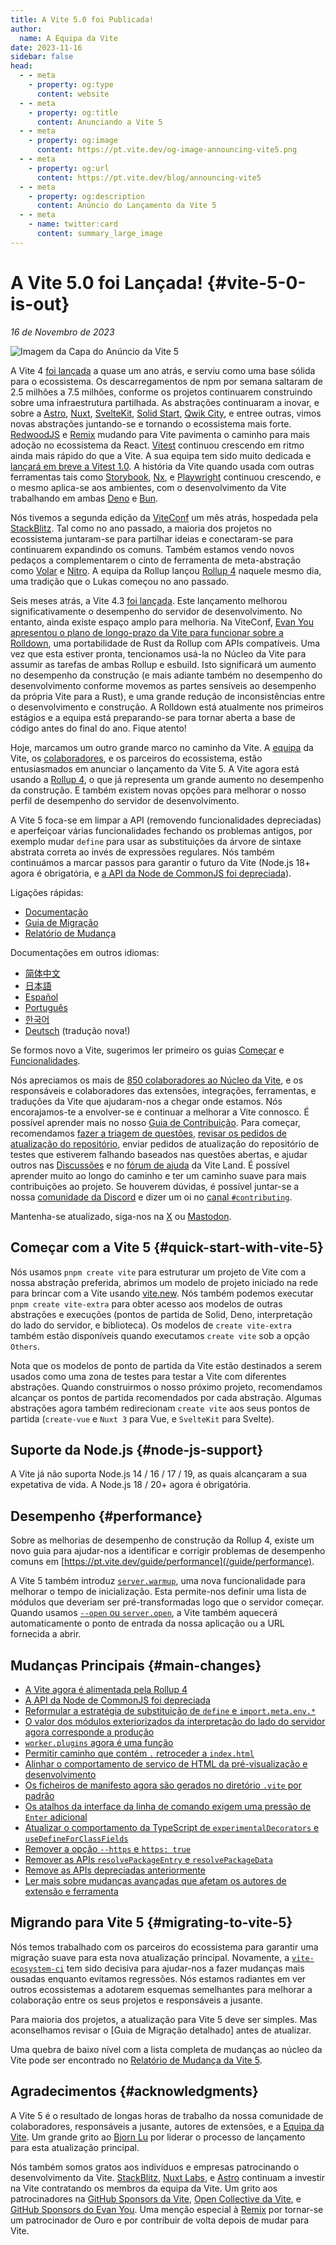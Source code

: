 ```yaml
---
title: A Vite 5.0 foi Publicada!
author:
  name: A Equipa da Vite
date: 2023-11-16
sidebar: false
head:
  - - meta
    - property: og:type
      content: website
  - - meta
    - property: og:title
      content: Anunciando a Vite 5
  - - meta
    - property: og:image
      content: https://pt.vite.dev/og-image-announcing-vite5.png
  - - meta
    - property: og:url
      content: https://pt.vite.dev/blog/announcing-vite5
  - - meta
    - property: og:description
      content: Anúncio do Lançamento da Vite 5
  - - meta
    - name: twitter:card
      content: summary_large_image
---
```


# A Vite 5.0 foi Lançada! {#vite-5-0-is-out}

_16 de Novembro de 2023_

![Imagem da Capa do Anúncio da Vite 5](/og-image-announcing-vite5.png)

A Vite 4 [foi lançada](./announcing-vite4.md) a quase um ano atrás, e serviu como uma base sólida para o ecossistema. Os descarregamentos de npm por semana saltaram de 2.5 milhões a 7.5 milhões, conforme os projetos continuarem construindo sobre uma infraestrutura partilhada. As abstrações continuaram a inovar, e sobre a [Astro](https://astro.build/), [Nuxt](https://nuxt.com/), [SvelteKit](https://kit.svelte.dev/), [Solid Start](https://www.solidjs.com/blog/introducing-solidstart), [Qwik City](https://qwik.builder.io/qwikcity/overview/), e entree outras, vimos novas abstrações juntando-se e tornando o ecossistema mais forte. [RedwoodJS](https://redwoodjs.com/) e [Remix](https://remix.run/) mudando para Vite pavimenta o caminho para mais adoção no ecossistema da React. [Vitest](https://vitest.dev) continuou crescendo em ritmo ainda mais rápido do que a Vite. A sua equipa tem sido muito dedicada e [lançará em breve a Vitest 1.0](https://github.com/vitest-dev/vitest/issues/3596). A história da Vite quando usada com outras ferramentas tais como [Storybook](https://storybook.js.org), [Nx](https://nx.dev), e [Playwright](https://playwright.dev) continuou crescendo, e o mesmo aplica-se aos ambientes, com o desenvolvimento da Vite trabalhando em ambas [Deno](https://deno.com) e [Bun](https://bun.sh).

Nós tivemos a segunda edição da [ViteConf](https://viteconf.org/23/replay) um mês atrás, hospedada pela [StackBlitz](https://stackblitz.com). Tal como no ano passado, a maioria dos projetos no ecossistema juntaram-se para partilhar ideias e conectaram-se para continuarem expandindo os comuns. Também estamos vendo novos pedaços a complementarem o cinto de ferramenta de meta-abstração como [Volar](https://volarjs.dev/) e [Nitro](https://nitro.unjs.io/). A equipa da Rollup lançou [Rollup 4](https://rollupjs.org) naquele mesmo dia, uma tradição que o Lukas começou no ano passado.

Seis meses atrás, a Vite 4.3 [foi lançada](./announcing-vite4.md). Este lançamento melhorou significativamente o desempenho do servidor de desenvolvimento. No entanto, ainda existe espaço amplo para melhoria. Na ViteConf, [Evan You apresentou o plano de longo-prazo da Vite para funcionar sobre a Rolldown](https://www.youtube.com/watch?v=hrdwQHoAp0M), uma portabilidade de Rust da Rollup com APIs compatíveis. Uma vez que esta estiver pronta, tencionamos usá-la no Núcleo da Vite para assumir as tarefas de ambas Rollup e esbuild. Isto significará um aumento no desempenho da construção (e mais adiante também no desempenho do desenvolvimento conforme movemos as partes sensíveis ao desempenho da própria Vite para a Rust), e uma grande redução de inconsistências entre o desenvolvimento e construção. A Rolldown está atualmente nos primeiros estágios e a equipa está preparando-se para tornar aberta a base de código antes do final do ano. Fique atento!

Hoje, marcamos um outro grande marco no caminho da Vite. A [equipa](/team) da Vite, os [colaboradores](https://github.com/vitejs/vite/graphs/contributors), e os parceiros do ecossistema, estão entusiasmados em anunciar o lançamento da Vite 5. A Vite agora está usando a [Rollup 4](https://github.com/vitejs/vite/pull/14508), o que já representa um grande aumento no desempenho da construção. E também existem novas opções para melhorar o nosso perfil de desempenho do servidor de desenvolvimento.

A Vite 5 foca-se em limpar a API (removendo funcionalidades depreciadas) e aperfeiçoar várias funcionalidades fechando os problemas antigos, por exemplo mudar `define` para usar as substituições da árvore de sintaxe abstrata correta ao invés de expressões regulares. Nós também continuámos a marcar passos para garantir o futuro da Vite  (Node.js 18+ agora é obrigatória, e [a API da Node de CommonJS foi depreciada](/guide/migration#deprecate-cjs-node-api)).

Ligações rápidas:

- [Documentação](/)
- [Guia de Migração](/guide/migration)
- [Relatório de Mudança](https://github.com/vitejs/vite/blob/main/packages/vite/CHANGELOG.md#500-2023-11-16)

Documentações em outros idiomas:

- [简体中文](https://cn.vite.dev/)
- [日本語](https://ja.vite.dev/)
- [Español](https://es.vite.dev/)
- [Português](https://pt.vite.dev/)
- [한국어](https://ko.vite.dev/)
- [Deutsch](https://de.vite.dev/) (tradução nova!)

Se formos novo a Vite, sugerimos ler primeiro os guias [Começar](/guide/) e [Funcionalidades](/guide/features).

Nós apreciamos os mais de [850 colaboradores ao Núcleo da Vite](https://github.com/vitejs/vite/graphs/contributors), e os responsáveis e colaboradores das extensões, integrações, ferramentas, e traduções da Vite que ajudaram-nos a chegar onde estamos. Nós encorajamos-te a envolver-se e continuar a melhorar a Vite connosco. É possível aprender mais no nosso [Guia de Contribuição](https://github.com/vitejs/vite/blob/main/CONTRIBUTING.md). Para começar, recomendamos [fazer a triagem de questões](https://github.com/vitejs/vite/issues), [revisar os pedidos de atualização do repositório](https://github.com/vitejs/vite/pulls), enviar pedidos de atualização do repositório de testes que estiverem falhando baseados nas questões abertas, e ajudar outros nas [Discussões](https://github.com/vitejs/vite/discussions) e no [fórum de ajuda](https://discord.com/channels/804011606160703521/1019670660856942652) da Vite Land. É possível aprender muito ao longo do caminho e ter um caminho suave para mais contribuições ao projeto. Se houverem dúvidas, é possível juntar-se a nossa [comunidade da Discord](http://chat.vite.dev/) e dizer um oi no [canal `#contributing`](https://discord.com/channels/804011606160703521/804439875226173480).

Mantenha-se atualizado, siga-nos na [X](https://twitter.com/vite_js) ou [Mastodon](https://webtoo.ls/@vite).

## Começar com a Vite 5 {#quick-start-with-vite-5}

Nós usamos `pnpm create vite` para estruturar um projeto de Vite com a nossa abstração preferida, abrimos um modelo de projeto iniciado na rede para brincar com a Vite usando [vite.new](https://vite.new). Nós também podemos executar `pnpm create vite-extra` para obter acesso aos modelos de outras abstrações e execuções (pontos de partida de Solid, Deno, interpretação do lado do servidor, e biblioteca). Os modelos de `create vite-extra` também estão disponíveis quando executamos `create vite` sob a opção `Others`.

Nota que os modelos de ponto de partida da Vite estão destinados a serem usados como uma zona de testes para testar a Vite com diferentes abstrações. Quando construirmos o nosso próximo projeto, recomendamos alcançar os pontos de partida recomendados por cada abstração. Algumas abstrações agora também redirecionam `create vite` aos seus pontos de partida (`create-vue` e `Nuxt 3` para Vue, e `SvelteKit` para Svelte).

## Suporte da Node.js {#node-js-support}

A Vite já não suporta Node.js 14 / 16 / 17 / 19, as quais alcançaram a sua expetativa de vida. A Node.js 18 / 20+ agora é obrigatória.

## Desempenho {#performance}

Sobre as melhorias de desempenho de construção da Rollup 4, existe um novo guia para ajudar-nos a identificar e corrigir problemas de desempenho comuns em [https://pt.vite.dev/guide/performance](/guide/performance).

A Vite 5 também introduz [`server.warmup`](/guide/performance#warm-up-frequently-used-files), uma nova funcionalidade para melhorar o tempo de inicialização. Esta permite-nos definir uma lista de módulos que deveriam ser pré-transformadas logo que o servidor começar. Quando usamos [`--open` ou `server.open`](/config/server-options#server-open), a Vite também aquecerá automaticamente o ponto de entrada da nossa aplicação ou a URL fornecida a abrir.

## Mudanças Principais {#main-changes}

- [A Vite agora é alimentada pela Rollup 4](/guide/migration#rollup-4)
- [A API da Node de CommonJS foi depreciada](/guide/migration#deprecate-cjs-node-api)
- [Reformular a estratégia de substituição de `define` e `import.meta.env.*`](/guide/migration#rework-define-and-import-meta-env-replacement-strategy)
- [O valor dos módulos exteriorizados da interpretação do lado do servidor agora corresponde a produção](/guide/migration#ssr-externalized-modules-value-now-matches-production)
- [`worker.plugins` agora é uma função](/guide/migration#worker-plugins-is-now-a-function)
- [Permitir caminho que contém `.` retroceder a `index.html`](/guide/migration#allow-path-containing-to-fallback-to-index-html)
- [Alinhar o comportamento de serviço de HTML da pré-visualização e desenvolvimento](/guide/migration#align-dev-and-preview-html-serving-behaviour)
- [Os ficheiros de manifesto agora são gerados no diretório `.vite` por padrão](/guide/migration#manifest-files-are-now-generated-in-vite-directory-by-default)
- [Os atalhos da interface da linha de comando exigem uma pressão de `Enter` adicional](/guide/migration#cli-shortcuts-require-an-additional-enter-press)
- [Atualizar o comportamento da TypeScript de `experimentalDecorators` e `useDefineForClassFields`](/guide/migration#update-experimentaldecorators-and-usedefineforclassfields-typescript-behaviour)
- [Remover a opção `--https` e `https: true`](/guide/migration#remove-https-flag-and-https-true)
- [Remover as APIs `resolvePackageEntry` e `resolvePackageData`](/guide/migration#remove-resolvepackageentry-and-resolvepackagedata-apis)
- [Remove as APIs depreciadas anteriormente](/guide/migration#removed-deprecated-apis)
- [Ler mais sobre mudanças avançadas que afetam os autores de extensão e ferramenta](/guide/migration#advanced)

## Migrando para Vite 5 {#migrating-to-vite-5}

Nós temos trabalhado com os parceiros do ecossistema para garantir uma migração suave para esta nova atualização principal. Novamente, a [`vite-ecosystem-ci`](https://www.youtube.com/watch?v=7L4I4lDzO48) tem sido decisiva para ajudar-nos a fazer mudanças mais ousadas enquanto evitamos regressões. Nós estamos radiantes em ver outros ecossistemas a adotarem esquemas semelhantes para melhorar a colaboração entre os seus projetos e responsáveis a jusante.

Para maioria dos projetos, a atualização para Vite 5 deve ser simples. Mas aconselhamos revisar o [Guia de Migração detalhado] antes de atualizar.

Uma quebra de baixo nível com a lista completa de mudanças ao núcleo da Vite pode ser encontrado no [Relatório de Mudança da Vite 5](https://github.com/vitejs/vite/blob/main/packages/vite/CHANGELOG.md#500-2023-11-16).

## Agradecimentos {#acknowledgments}

A Vite 5 é o resultado de longas horas de trabalho da nossa comunidade de colaboradores, responsáveis a jusante, autores de extensões, e a [Equipa da Vite](/team). Um grande grito ao [Bjorn Lu](https://twitter.com/bluwyoo) por liderar o processo de lançamento para esta atualização principal.

Nós também somos gratos aos indivíduos e empresas patrocinando o desenvolvimento da Vite. [StackBlitz](https://stackblitz.com/), [Nuxt Labs](https://nuxtlabs.com/), e [Astro](https://astro.build) continuam a investir na Vite contratando os membros da equipa da Vite. Um grito aos patrocinadores na [GitHub Sponsors da Vite](https://github.com/sponsors/vitejs), [Open Collective da Vite](https://opencollective.com/vite), e [GitHub Sponsors do Evan You](https://github.com/sponsors/yyx990803). Uma menção especial à [Remix](https://remix.run/) por tornar-se um patrocinador de Ouro e por contribuir de volta depois de mudar para Vite.
